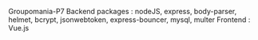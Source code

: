 Groupomania-P7
Backend packages : nodeJS, express, body-parser, helmet, bcrypt, jsonwebtoken, express-bouncer, mysql, multer
Frontend : Vue.js